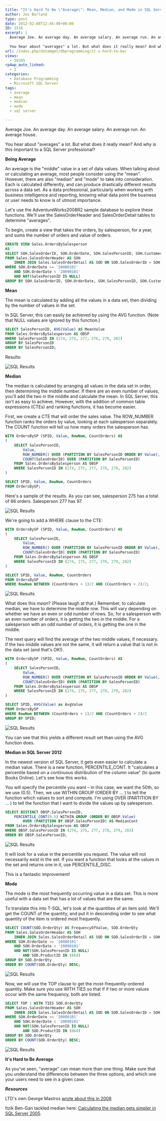 ```yaml
---
title: "It's Hard To Be \"Average\": Mean, Median, and Mode in SQL Server"
author: Jes Borland
type: post
date: 2012-02-08T12:45:00+00:00
ID: 1516
excerpt: |
  Average Joe. An average day. An average salary. An average run. An average house. 
  
  You hear about "averages" a lot. But what does it really mean? And why is this important to a SQL Server professional?
url: /index.php/datamgmt/dbprogramming/it-s-hard-to-be/
views:
  - 59385
rp4wp_auto_linked:
  - 1
categories:
  - Database Programming
  - Microsoft SQL Server
tags:
  - average
  - mean
  - median
  - mode
  - sql server

---
```

Average Joe. An average day. An average salary. An average run. An average house. 

You hear about "averages" a lot. But what does it really mean? And why is this important to a SQL Server professional? 

**Being Average** 

An average is the "middle" value in a set of data values. When talking about or calculating an average, most people consider using the "mean". However, there are also "median" and "mode" to take into consideration. Each is calculated differently, and can produce drastically different results across a data set. As a data professional, particularly when working with business intelligence and reporting, knowing what data point the business or user needs to know is of utmost importance. 

Let's use the AdventureWorks2008R2 sample database to explore these functions. We'll use the SalesOrderHeader and SalesOrderDetail tables to determine "averages". 

To begin, create a view that takes the orders, by salesperson, for a year, and sums the number of orders and value of orders. 

```sql
CREATE VIEW Sales.OrdersBySalesperson 
AS 
SELECT SOH.SalesOrderID, SOH.OrderDate, SOH.SalesPersonID, SOH.CustomerID, SUM(SOD.OrderQty) AS Qty, SUM(SOD.LineTotal) AS Value
FROM Sales.SalesOrderHeader AS SOH 
	INNER JOIN Sales.SalesOrderDetail AS SOD ON SOD.SalesOrderID = SOH.SalesOrderID
WHERE SOH.OrderDate >= '20080101' 
	AND SOH.OrderDate < '20090101'
	AND NOT(SalesPersonID IS NULL)
GROUP BY SOH.SalesOrderID, SOH.OrderDate, SOH.SalesPersonID, SOH.CustomerID;
```

**Mean**

The mean is calculated by adding all the values in a data set, then dividing by the number of values in the set. 

In SQL Server, this can easily be achieved by using the AVG function. (Note that NULL values are ignored by this function.) 

```sql
SELECT SalesPersonID, AVG(Value) AS MeanValue 
FROM Sales.OrdersBySalesperson AS OBSP 
WHERE SalesPersonID IN (274, 275, 277, 278, 279, 282)
GROUP BY SalesPersonID 
ORDER BY SalesPersonID;
```

Results: 

![SQL Results](/wp-content/uploads/users/grrlgeek/mmm%20mean.JPG?mtime=1328707316)

**Median** 

The median is calculated by arranging all values in the data set in order, then determining the middle number. If there are an even number of values, you'll add the two in the middle and calculate the mean. In SQL Server, this isn't as easy to achieve. However, with the addition of common table expressions (CTEs) and ranking functions, it has become easier. 

First, we create a CTE that will order the sales value. The ROW_NUMBER function ranks the orders by value, looking at each salesperson separately. The COUNT function will tell us how many orders the salesperson has. 

```sql
WITH OrdersBySP (SPID, Value, RowNum, CountOrders) AS  
(
	SELECT SalesPersonID, 
		Value, 
		ROW_NUMBER() OVER (PARTITION BY SalesPersonID ORDER BY Value), 
		COUNT(SalesOrderID) OVER (PARTITION BY SalesPersonID)
	FROM Sales.OrdersBySalesperson AS OBSP
	WHERE SalesPersonID IN (274, 275, 277, 278, 279, 282)
)

SELECT SPID, Value, RowNum, CountOrders
FROM OrdersBySP;
```

Here's a sample of the results. As you can see, salesperson 275 has a total of 86 orders. Salesperson 277 has 97. 

![SQL Results](/wp-content/uploads/users/grrlgeek/mmm%20median%201.JPG?mtime=1328708140)

We're going to add a WHERE clause to the CTE: 

```sql
WITH OrdersBySP (SPID, Value, RowNum, CountOrders) AS  
(
	SELECT SalesPersonID, 
		Value, 
		ROW_NUMBER() OVER (PARTITION BY SalesPersonID ORDER BY Value), 
		COUNT(SalesOrderID) OVER (PARTITION BY SalesPersonID)
	FROM Sales.OrdersBySalesperson AS OBSP 
	WHERE SalesPersonID IN (274, 275, 277, 278, 279, 282)
)

SELECT SPID, Value, RowNum, CountOrders 
FROM OrdersBySP
WHERE RowNum BETWEEN (CountOrders + 1)/2 AND (CountOrders + 2)/2;
```

![SQL Results](/wp-content/uploads/users/grrlgeek/mmm%20median%202.JPG?mtime=1328708437)

What does this _mean_? (Please laugh at that.) Remember, to calculate median, we have to determine the middle row. This will vary depending on whether we have an even or odd number of rows. So, for a salesperson with an even number of orders, it is getting the two in the middle. For a salesperson with an odd number of orders, it is getting the one in the middle. 

The next query will find the average of the two middle values, if necessary. If the two middle values are not the same, it will return a value that is not in the data set (and that's OK!). 

```sql
WITH OrdersBySP (SPID, Value, RowNum, CountOrders) AS  
(
	SELECT SalesPersonID, 
		Value, 
		ROW_NUMBER() OVER (PARTITION BY SalesPersonID ORDER BY Value), 
		COUNT(SalesOrderID) OVER (PARTITION BY SalesPersonID)
	FROM Sales.OrdersBySalesperson AS OBSP 
	WHERE SalesPersonID IN (274, 275, 277, 278, 279, 282)
)

SELECT SPID, AVG(Value) as AvgValue 
FROM OrdersBySP
WHERE RowNum BETWEEN (CountOrders + 1)/2 AND (CountOrders + 2)/2 
GROUP BY SPID;
```

![SQL Results](/wp-content/uploads/users/grrlgeek/mmm%20median%203.JPG?mtime=1328708609)

You can see that this yields a different result set than using the AVG function does. 

**Median in SQL Server 2012** 

In the newest version of SQL Server, it gets even easier to calculate a median value. There is a new function, PERCENTILE_CONT. It "calculates a percentile based on a continuous distribution of the column value" (to quote Books Online). Let's see how this works. 

You will specify the percentile you want – in this case, we want the 50th, so we use (0.5). Then, we use WITHIN GROUP (ORDER BY ... ) to tell the function which values to sort and compute. I'm using OVER (PARTITION BY ... ) to tell the function that I want to divide the values up by salesperson. 

```sql
SELECT DISTINCT OBSP.SalesPersonID, 
	PERCENTILE_CONT(0.5) WITHIN GROUP (ORDER BY OBSP.Value) 
		OVER (PARTITION BY OBSP.SalesPersonID) AS MedianCont 
FROM Sales.OrdersBySalesperson AS OBSP
WHERE OBSP.SalesPersonID IN (274, 275, 277, 278, 279, 282)
ORDER BY OBSP.SalesPersonID;
```

![SQL Results](/wp-content/uploads/users/grrlgeek/mmm%20median%204.JPG?mtime=1328711541)

It will look for a value in the percentile you request. The value will not necessarily exist in the set. If you want a function that looks at the values in the set and returns one in it, use PERCENTILE_DISC. 

This is a fantastic improvement! 

**Mode** 

The mode is the most frequently occurring value in a data set. This is more useful with a data set that has a lot of values that are the same. 

To translate this into T-SQL, let's look at the quantities of an item sold. We'll get the COUNT of the quantity, and put it in descending order to see what quantity of the item is ordered most frequently. 

```sql
SELECT COUNT(SOD.OrderQty) AS FrequencyOfValue, SOD.OrderQty
FROM Sales.SalesOrderHeader AS SOH 
	INNER JOIN Sales.SalesOrderDetail AS SOD ON SOD.SalesOrderID = SOH.SalesOrderID
WHERE SOH.OrderDate >= '20080101' 
	AND SOH.OrderDate < '20090101' 
	AND NOT(SOH.SalesPersonID IS NULL) 
		AND SOD.ProductID IN (864) 
GROUP BY SOD.OrderQty
ORDER BY COUNT(SOD.OrderQty) DESC;
```

![SQL Results](/wp-content/uploads/users/grrlgeek/mmm%20mode%201.JPG?mtime=1328711838)

Now, we will use the TOP clause to get the most-frequently-ordered quantity. Make sure you use WITH TIES so that if if two or more values occur with the same frequency, both are listed. 

```sql
SELECT TOP 1 WITH TIES SOD.OrderQty
FROM Sales.SalesOrderHeader AS SOH 
	INNER JOIN Sales.SalesOrderDetail AS SOD ON SOD.SalesOrderID = SOH.SalesOrderID
WHERE SOH.OrderDate >= '20080101' 
	AND SOH.OrderDate < '20090101'  
	AND NOT(SOH.SalesPersonID IS NULL) 
		AND SOD.ProductID IN (864) 
GROUP BY SOD.OrderQty
ORDER BY COUNT(SOD.OrderQty) DESC;
```

![SQL Results](/wp-content/uploads/users/grrlgeek/MMM%20mode2.JPG?mtime=1328711969)

**It's Hard to Be Average** 

As you've seen, "average" can mean more than one thing. Make sure that you understand the differences between the three options, and which one your users need to see in a given case. 

**_Resources_**

LTD's own George Mastros [wrote about this in 2008](/index.php/DataMgmt/DataDesign/calculating-mean-median-and-mode-with-sq) 

Itzik Ben-Gan tackled median here: [Calculating the median gets simpler in SQL Server 2005](https://www.itprotoday.com/sql-server/calculating-median-gets-simpler-sql-server-2005).
